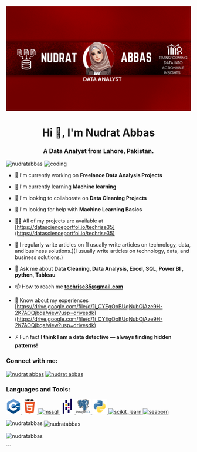 ![logo](https://github.com/NudratAbbas/NudratAbbas/blob/main/Red%20Modern%20Multipurpose%20YouTube%20Banner_20250428_173533_0000.png)
<h1 align="center">Hi 👋, I'm Nudrat Abbas</h1>
<h3 align="center">A Data Analyst from Lahore, Pakistan.</h3>

<img align="right" alt="coding" width="400" src="https://user-images.githubusercontent.com/55389276/140866485-8fb1c876-9a8f-4d6a-98dc-08c4981eaf70.gif">

<p align="left"> <img src="https://komarev.com/ghpvc/?username=nudratabbas&label=Profile%20views&color=0e75b6&style=flat" alt="nudratabbas" /> </p>

- 🔭 I'm currently working on **Freelance Data Analysis Projects**

- 🌱 I'm currently learning **Machine learning**

- 👯 I'm looking to collaborate on **Data Cleaning Projects**

- 🤝 I'm looking for help with **Machine Learning Basics**

- 👨‍💻 All of my projects are available at [https://datascienceportfol.io/techrise35](https://datascienceportfol.io/techrise35)

- 📝 I regularly write articles on [I usually write articles on technology, data, and business solutions.](I usually write articles on technology, data, and business solutions.)

- 💬 Ask me about **Data Cleaning, Data Analysis, Excel, SQL, Power BI , python, Tableau**

- 📫 How to reach me **techrise35@gmail.com**

- 📄 Know about my experiences [https://drive.google.com/file/d/1j_CYEgOoBUqNubOjAze9H-2K7AOQjbqa/view?usp=drivesdk](https://drive.google.com/file/d/1j_CYEgOoBUqNubOjAze9H-2K7AOQjbqa/view?usp=drivesdk)

- ⚡ Fun fact **I think I am a data detective — always finding hidden patterns!**

<h3 align="left">Connect with me:</h3>
<p align="left">
<a href="https://linkedin.com/in/nudrat abbas" target="blank"><img align="center" src="https://raw.githubusercontent.com/rahuldkjain/github-profile-readme-generator/master/src/images/icons/Social/linked-in-alt.svg" alt="nudrat abbas" height="30" width="40" /></a>
<a href="https://kaggle.com/nudrat abbas" target="blank"><img align="center" src="https://raw.githubusercontent.com/rahuldkjain/github-profile-readme-generator/master/src/images/icons/Social/kaggle.svg" alt="nudrat abbas" height="30" width="40" /></a>
</p>

<h3 align="left">Languages and Tools:</h3>
<p align="left"> <a href="https://www.w3schools.com/cpp/" target="_blank" rel="noreferrer"> <img src="https://raw.githubusercontent.com/devicons/devicon/master/icons/cplusplus/cplusplus-original.svg" alt="cplusplus" width="40" height="40"/> </a> <a href="https://www.w3.org/html/" target="_blank" rel="noreferrer"> <img src="https://raw.githubusercontent.com/devicons/devicon/master/icons/html5/html5-original-wordmark.svg" alt="html5" width="40" height="40"/> </a> <a href="https://www.microsoft.com/en-us/sql-server" target="_blank" rel="noreferrer"> <img src="https://www.svgrepo.com/show/303229/microsoft-sql-server-logo.svg" alt="mssql" width="40" height="40"/> </a> <a href="https://pandas.pydata.org/" target="_blank" rel="noreferrer"> <img src="https://raw.githubusercontent.com/devicons/devicon/2ae2a900d2f041da66e950e4d48052658d850630/icons/pandas/pandas-original.svg" alt="pandas" width="40" height="40"/> </a> <a href="https://www.postgresql.org" target="_blank" rel="noreferrer"> <img src="https://raw.githubusercontent.com/devicons/devicon/master/icons/postgresql/postgresql-original-wordmark.svg" alt="postgresql" width="40" height="40"/> </a> <a href="https://www.python.org" target="_blank" rel="noreferrer"> <img src="https://raw.githubusercontent.com/devicons/devicon/master/icons/python/python-original.svg" alt="python" width="40" height="40"/> </a> <a href="https://scikit-learn.org/" target="_blank" rel="noreferrer"> <img src="https://upload.wikimedia.org/wikipedia/commons/0/05/Scikit_learn_logo_small.svg" alt="scikit_learn" width="40" height="40"/> </a> <a href="https://seaborn.pydata.org/" target="_blank" rel="noreferrer"> <img src="https://seaborn.pydata.org/_images/logo-mark-lightbg.svg" alt="seaborn" width="40" height="40"/> </a> </p>

<p><img align="left" src="https://github-readme-stats.vercel.app/api/top-langs?username=nudratabbas&show_icons=true&locale=en&layout=compact" alt="nudratabbas" /></p>

<p>&nbsp;<img align="center" src="https://github-readme-stats.vercel.app/api?username=nudratabbas&show_icons=true&locale=en" alt="nudratabbas" /></p>

<p><img align="center" src="https://github-readme-streak-stats.herokuapp.com/?user=nudratabbas&" alt="nudratabbas" /></p>
```

